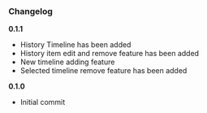 ### Changelog

**0.1.1**

* History Timeline has been added
* History item edit and remove feature has been added
* New timeline adding feature
* Selected timeline remove feature has been added

**0.1.0**

* Initial commit
